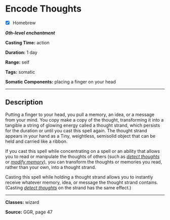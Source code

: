 # Encode Thoughts

- [x] Homebrew

***0th-level enchantment***

**Casting Time:** action

**Duration:** 1 day

**Range:** self

**Tags:** somatic

**Somatic Components:** placing a finger on your head

---

## Description
Putting a finger to your head, you pull a memory, an idea, or a message from your mind. You copy make a copy of the thought, transforming it into a tangible a string of glowing energy called a thought strand, which persists for the duration or until you cast this spell again. The thought strand appears in your hand as a Tiny, weightless, semisolid object that can be held and carried like a ribbon.

If you cast this spell while concentrating on a spell or an ability that allows you to read or manipulate the thoughts of others (such as *[detect thoughts](../level-2/detect-thoughts)* or *[modify memory](../level-5/modify-memory)*), you can transform the thoughts or memories you read, rather than your own, into a thought strand.

Casting this spell while holding a thought strand allows you to instantly receive whatever memory, idea, or message the thought strand contains. (Casting *[detect thoughts](../level-2/detect-thoughts)* on the strand has the same effect.)

---

**Classes:** wizard

**Source:** GGR, page 47
